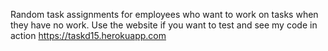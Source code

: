 Random task assignments for employees who want to work on tasks when they have no work.
Use the website if you want to test and see my code in action https://taskd15.herokuapp.com
